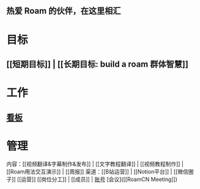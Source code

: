 ## 热爱 Roam 的伙伴，在这里相汇
# 目标
[[短期目标]] | [[长期目标: build a roam 群体智慧]]
--------------------------------------------------------------------------------
# 工作
[看板](https://roamresearch.com/#/app/victor-wu/page/OtjPGo9ON)
--------------------------------------------------------------------------------
# 管理
内容：[[视频翻译&字幕制作&发布]] | [[文字教程翻译]] | [[视频教程制作]] | [[Roam用法交互演示]] | [[周报]]
渠道：[[B站运营]] | [[Notion平台]] | [[微信圈子]]
[[运营]]
[[岗位分工]]  | [[成员]] | [账号](https://gg9cqwfhs9.feishu.cn/docs/doccnatvKa2Whxuc5dXj2XqJzMf#)
[会议]([[RoamCN Meeting]])
